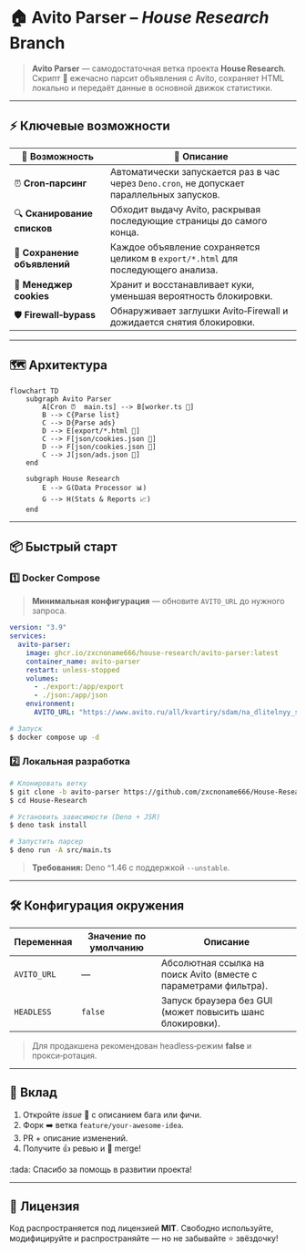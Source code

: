 # 🏠 Avito Parser – *House Research* Branch

&#x20; &#x20;

&#x20;

> **Avito Parser** — самодостаточная ветка проекта **House Research**. Скрипт 🚜 ежечасно парсит объявления с Avito, сохраняет HTML локально и передаёт данные в основной движок статистики.

---

## ⚡️ Ключевые возможности

| 🚀 Возможность               | 🎯 Описание                                                                                |
|------------------------------|--------------------------------------------------------------------------------------------|
| ⏰ **Cron‑парсинг**           | Автоматически запускается раз в час через `Deno.cron`, не допускает параллельных запусков. |
| 🔍 **Сканирование списков**  | Обходит выдачу Avito, раскрывая последующие страницы до самого конца.                      |
| 📰 **Сохранение объявлений** | Каждое объявление сохраняется целиком в `export/*.html` для последующего анализа.          |
| 🍪 **Менеджер cookies**      | Хранит и восстанавливает куки, уменьшая вероятность блокировки.                            |
| 🛡️ **Firewall‑bypass**      | Обнаруживает заглушки Avito‑Firewall и дожидается снятия блокировки.                       |

---

## 🗺️ Архитектура

```mermaid
flowchart TD
    subgraph Avito Parser
        A[Cron ⏰  main.ts] --> B[worker.ts 🚜]
        B --> C{Parse list}
        C --> D{Parse ads}
        D --> E[export/*.html 📂]
        C --> F[json/cookies.json 🍪]
        D --> F[json/cookies.json 🍪]
        C --> J[json/ads.json 🔗]
    end

    subgraph House Research
        E --> G(Data Processor 📊)
        G --> H(Stats & Reports 📈)
    end
```

---

## 📦 Быстрый старт

### 1️⃣ Docker Compose

> **Минимальная конфигурация** — обновите `AVITO_URL` до нужного запроса.

```yaml
version: "3.9"
services:
  avito-parser:
    image: ghcr.io/zxcnoname666/house-research/avito-parser:latest
    container_name: avito-parser
    restart: unless-stopped
    volumes:
      - ./export:/app/export
      - ./json:/app/json
    environment:
      AVITO_URL: "https://www.avito.ru/all/kvartiry/sdam/na_dlitelnyy_srok" # 💡 ваш фильтр
```

```bash
# Запуск
$ docker compose up -d
```

### 2️⃣ Локальная разработка

```bash
# Клонировать ветку
$ git clone -b avito-parser https://github.com/zxcnoname666/House-Research.git
$ cd House-Research

# Установить зависимости (Deno + JSR)
$ deno task install

# Запустить парсер
$ deno run -A src/main.ts
```

> **Требования:** Deno ^1.46 с поддержкой `--unstable`.

---

## 🛠️ Конфигурация окружения

| Переменная  | Значение по умолчанию | Описание                                                         |
| ----------- | --------------------- | ---------------------------------------------------------------- |
| `AVITO_URL` | —                     | Абсолютная ссылка на поиск Avito (вместе с параметрами фильтра). |
| `HEADLESS`  | `false`               | Запуск браузера без GUI (может повысить шанс блокировки).        |

> Для продакшена рекомендован headless‑режим **false** и прокси‑ротация.

---

## 🤝 Вклад

1. Откройте *issue* 📌 с описанием бага или фичи.
2. Форк ➡️ ветка `feature/your‑awesome‑idea`.
3. PR + описание изменений.
4. Получите 👍 ревью и 🚀 merge!

\:tada: Спасибо за помощь в развитии проекта!

---

## 📝 Лицензия

Код распространяется под лицензией **MIT**. Свободно используйте, модифицируйте и распространяйте — но не забывайте ⭐ звёздочку!
